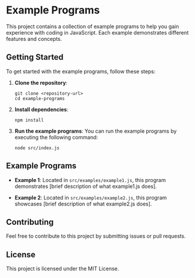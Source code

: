 # Example Programs

This project contains a collection of example programs to help you gain experience with coding in JavaScript. Each example demonstrates different features and concepts.

## Getting Started

To get started with the example programs, follow these steps:

1. **Clone the repository**:
   ```
   git clone <repository-url>
   cd example-programs
   ```

2. **Install dependencies**:
   ```
   npm install
   ```

3. **Run the example programs**:
   You can run the example programs by executing the following command:
   ```
   node src/index.js
   ```

## Example Programs

- **Example 1**: Located in `src/examples/example1.js`, this program demonstrates [brief description of what example1.js does].
  
- **Example 2**: Located in `src/examples/example2.js`, this program showcases [brief description of what example2.js does].

## Contributing

Feel free to contribute to this project by submitting issues or pull requests.

## License

This project is licensed under the MIT License.